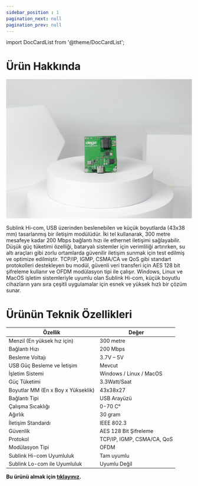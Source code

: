```yaml
---
sidebar_position : 1
pagination_next: null
pagination_prev: null
---
```


import DocCardList from '@theme/DocCardList';

# Ürün Hakkında

![Sublink Hi-com iletişim modülü](./image/IMG_5859-scaled.jpg)

Sublink Hi-com, USB üzerinden beslenebilen ve küçük boyutlarda (43x38 mm) tasarlanmış bir iletişim modülüdür. İki tel kullanarak, 300 metre mesafeye kadar 200 Mbps bağlantı hızı ile ethernet iletişimi sağlayabilir. Düşük güç tüketimi özelliği, bataryalı sistemler için verimliliği artırırken, su altı araçları gibi zorlu ortamlarda güvenilir iletişim sunmak için test edilmiş ve optimize edilmiştir. TCP/IP, IGMP, CSMA/CA ve QoS gibi standart protokolleri destekleyen bu modül, güvenli veri transferi için AES 128 bit şifreleme kullanır ve OFDM modülasyon tipi ile çalışır. Windows, Linux ve MacOS işletim sistemleriyle uyumlu olan Sublink Hi-com, küçük boyutlu cihazların yanı sıra çeşitli uygulamalar için esnek ve yüksek hızlı bir çözüm sunar.




# Ürünün Teknik Özellikleri


| Özellik                            | Değer                      |
|------------------------------------|----------------------------|
| Menzil (En yüksek hız için)        | 300 metre                  |
| Bağlantı Hızı                      | 200 Mbps                   |
| Besleme Voltajı                    | 3.7V – 5V                  |
| USB Güç Besleme ve İetişim         | Mevcut                     |
| İşletim Sistemi                    | Windows / Linux / MacOS    |
| Güç Tüketimi                       | 3.3Watt/Saat               |
| Boyutlar MM (En x Boy x Yükseklik) | 43x38x27                   |
| Bağlantı Tipi                      | USB Arayüzü                |
| Çalışma Sıcaklığı                  | 0-70 C°                    |
| Ağırlık                            | 30 gram                    |
| İletişim Standardı                 | IEEE 802.3                 |
| Güvenlik                           | AES 128 Bit Şifreleme      |
| Protokol                           | TCP/IP, IGMP, CSMA/CA, QoS |
| Modülasyon Tipi                    | OFDM                       |
| Sublink Hi-com Uyumluluk           | Tam uyumlu                 |
| Sublink Lo-com ile Uyumluluk       | Uyumlu Değil               |


**Bu ürünü almak için [tıklayınız](https://degzrobotics.com/product/sublink-hi-com-usb/).** 


<DocCardList />
